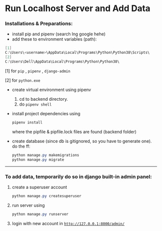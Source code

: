 # Run Localhost Server and Add Data
### Installations & Preparations:

- install pip and pipenv (search lng google hehe)
- add these to environment variables (path):

```powershell
[1]
C:\Users\<username>\AppData\Local\Programs\Python\Python38\Scripts\
[2] 
C:\Users\Dell\AppData\Local\Programs\Python\Python38\
```

[1] for `pip` , `pipenv` , `django-admin`

[2] for `python.exe`

- create virtual environment using pipenv
    1. cd to backend directory.
    2. do `pipenv shell`
- install project dependencies using
    ```powershell
    pipenv install
    ```
    where the pipfile & pipfile.lock files are found (backend folder)
- create database (since db is gitignored, so you have to generate one). do the ff:
    
    ```powershell
    python manage.py makemigrations
    python manage.py migrate
    ```
---
### To add data, temporarily do so in django built-in admin panel:

1. create a superuser account
    
    ```powershell
    python manage.py createsuperuser 
    ```
    
2. run server using

    ```powershell
    python manage.py runserver
    ```

1. login with new account in [`http://127.0.0.1:8000/admin/`](http://127.0.0.1:8000/admin/)